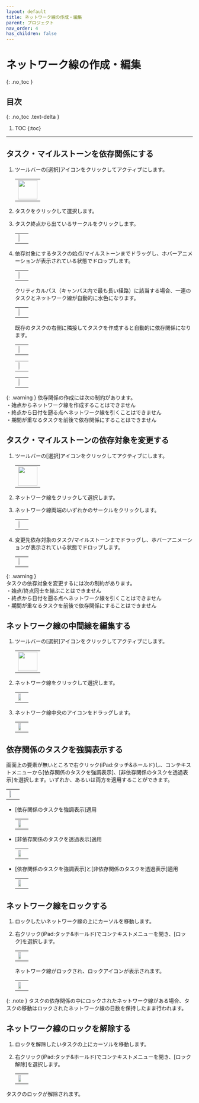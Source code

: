 ```yaml
---
layout: default
title: ネットワーク線の作成・編集
parent: プロジェクト
nav_order: 4
has_children: false
---
```


# ネットワーク線の作成・編集
{: .no_toc }

## 目次
{: .no_toc .text-delta }

1. TOC
{:toc}

---

## タスク・マイルストーンを依存関係にする

1. ツールバーの[選択]アイコンをクリックしてアクティブにします。

   <table><tr><td>
   <img src="../../assets/images/activetool-selection.png" width="52px">
   </td></tr></table>

2. タスクをクリックして選択します。
3. タスク終点から出ているサークルをクリックします。

   <table><tr><td>
   <img src="../../assets/images/projects/dependence/1.png" width="40%">
   </td></tr></table>
  
4. 依存対象にするタスクの始点/マイルストーンまでドラッグし、ホバーアニメーションが表示されている状態でドロップします。

   <table><tr><td>
   <img src="../../assets/images/projects/dependence/2.png" width="40%">
   </td></tr></table>

   クリティカルパス（キャンバス内で最も長い経路）に該当する場合、一連のタスクとネットワーク線が自動的に水色になります。

   <table><tr><td>
   <img src="../../assets/images/projects/dependence/3.png" width="40%">
   </td></tr></table>

   既存のタスクの右側に隣接してタスクを作成すると自動的に依存関係になります。

   <table><tr><td>
   <img src="../../assets/images/projects/dependence/4.png" width="40%">
   </td></tr></table>

   <table><tr><td>
   <img src="../../assets/images/projects/dependence/5.png" width="40%">
   </td></tr></table>

   <table><tr><td>
   <img src="../../assets/images/projects/dependence/6.png" width="40%">
   </td></tr></table>

{: .warning }
依存関係の作成には次の制約があります。  
・始点からネットワーク線を作成することはできません  
・終点から日付を遡る点へネットワーク線を引くことはできません  
・期間が重なるタスクを前後で依存関係にすることはできません

## タスク・マイルストーンの依存対象を変更する

1. ツールバーの[選択]アイコンをクリックしてアクティブにします。

   <table><tr><td>
   <img src="../../assets/images/activetool-selection.png" width="52px">
   </td></tr></table>

2. ネットワーク線をクリックして選択します。
3. ネットワーク線両端のいずれかのサークルをクリックします。

   <table><tr><td>
   <img src="../../assets/images/projects/dependence/7.png" width="40%">
   </td></tr></table>
  
4. 変更先依存対象のタスク/マイルストーンまでドラッグし、ホバーアニメーションが表示されている状態でドロップします。

   <table><tr><td>
   <img src="../../assets/images/projects/dependence/8.png" width="40%">
   </td></tr></table>
  
{: .warning }    
タスクの依存対象を変更するには次の制約があります。  
・始点/終点同士を結ぶことはできません  
・終点から日付を遡る点へネットワーク線を引くことはできません  
・期間が重なるタスクを前後で依存関係にすることはできません

## ネットワーク線の中間線を編集する

1. ツールバーの[選択]アイコンをクリックしてアクティブにします。

   <table><tr><td>
   <img src="../../assets/images/activetool-selection.png" width="52px">
   </td></tr></table>

2. ネットワーク線をクリックして選択します。

   <table><tr><td>
   <img src="../../assets/images/projects/dependence/9.png" width="60%">
   </td></tr></table>

3. ネットワーク線中央のアイコンをドラッグします。

   <table><tr><td>
   <img src="../../assets/images/projects/dependence/10.png" width="60%">
   </td></tr></table>

## 依存関係のタスクを強調表示する

画面上の要素が無いところで右クリック(iPad:タッチ&ホールド)し、コンテキストメニューから[依存関係のタスクを強調表示]、[非依存関係のタスクを透過表示]を選択します。いずれか、あるいは両方を適用することができます。

   <table><tr><td>
   <img src="../../assets/images/projects/dependence/11.png" width="50%">
   </td></tr></table>

- [依存関係のタスクを強調表示]適用

   <table><tr><td>
   <img src="../../assets/images/projects/dependence/12.png" width="60%">
   </td></tr></table>

- [非依存関係のタスクを透過表示]適用

   <table><tr><td>
   <img src="../../assets/images/projects/dependence/13.png" width="60%">
   </td></tr></table>

- [依存関係のタスクを強調表示]と[非依存関係のタスクを透過表示]適用

   <table><tr><td>
   <img src="../../assets/images/projects/dependence/14.png" width="60%">
   </td></tr></table>

## ネットワーク線をロックする

1. ロックしたいネットワーク線の上にカーソルを移動します。
2. 右クリック(iPad:タッチ&ホールド)でコンテキストメニューを開き、[ロック]を選択します。

   <table><tr><td>
   <img src="../../assets/images/projects/dependence/15.png" width="60%">
   </td></tr></table>

    ネットワーク線がロックされ、ロックアイコンが表示されます。
    
   <table><tr><td>
   <img src="../../assets/images/projects/dependence/16.png" width="60%">
   </td></tr></table>

{: .note }
タスクの依存関係の中にロックされたネットワーク線がある場合、タスクの移動はロックされたネットワーク線の日数を保持したまま行われます。

## ネットワーク線のロックを解除する

1. ロックを解除したいタスクの上にカーソルを移動します。
2. 右クリック(iPad:タッチ&ホールド)でコンテキストメニューを開き、[ロック解除]を選択します。
    
   <table><tr><td>
   <img src="../../assets/images/projects/dependence/17.png" width="60%">
   </td></tr></table>

タスクのロックが解除されます。